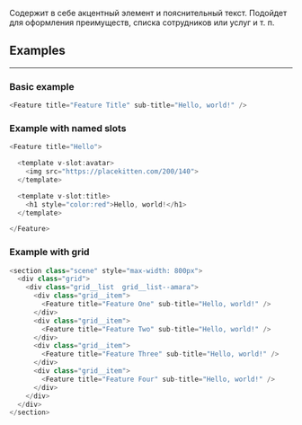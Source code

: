 Содержит в себе акцентный элемент и пояснительный текст. Подойдет для оформления преимуществ, списка сотрудников или услуг и т. п.

## Examples
<hr>

### Basic example

```js
<Feature title="Feature Title" sub-title="Hello, world!" />
```

### Example with named slots

```js
<Feature title="Hello">

  <template v-slot:avatar>
    <img src="https://placekitten.com/200/140">
  </template>

  <template v-slot:title>
    <h1 style="color:red">Hello, world!</h1>
  </template>

</Feature>
```

### Example with grid

```js
<section class="scene" style="max-width: 800px">
  <div class="grid">
    <div class="grid__list  grid__list--amara">
      <div class="grid__item">
        <Feature title="Feature One" sub-title="Hello, world!" />
      </div>
      <div class="grid__item">
        <Feature title="Feature Two" sub-title="Hello, world!" />
      </div>
      <div class="grid__item">
        <Feature title="Feature Three" sub-title="Hello, world!" />
      </div>
      <div class="grid__item">
        <Feature title="Feature Four" sub-title="Hello, world!" />
      </div>
    </div>
  </div>
</section>
```
